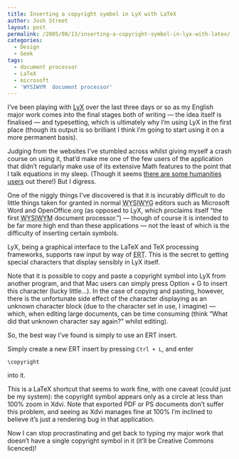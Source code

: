 ```yaml
---
title: Inserting a copyright symbol in LyX with LaTeX
author: Josh Street
layout: post
permalink: /2005/08/13/inserting-a-copyright-symbol-in-lyx-with-latex/
categories:
  - Design
  - Geek
tags:
  - document processor
  - LaTeX
  - microsoft
  - 'WYSIWYM  document processor'
---
```

I&#8217;ve been playing with [LyX][1] over the last three days or so as my English major work comes into the final stages both of writing &#8212; the idea itself is finalised &#8212; and typesetting, which is ultimately why I&#8217;m using LyX in the first place (though its output is so brilliant I think I&#8217;m going to start using it on a more permanent basis).

Judging from the websites I&#8217;ve stumbled across whilst giving myself a crash course on using it, that&#8217;d make me one of the few users of the application that didn&#8217;t regularly make use of its extensive Math features to the point that I talk equations in my sleep. (Though it seems [there are some humanities users][2] out there!) But I digress.

One of the niggly things I&#8217;ve discovered is that it is incurably difficult to do little things taken for granted in normal <acronym title="What You See Is What You Get">WYSIWYG</acronym> editors such as Microsoft Word and OpenOffice.org (as opposed to LyX, which proclaims itself &#8220;the first <acronym title="What You See Is What You Mean">WYSIWYM</acronym> document processor.&#8221;) &#8212; though of course it is intended to be far more high end than these applications &#8212; not the least of which is the difficulty of inserting certain symbols.

LyX, being a graphical interface to the LaTeX and TeX processing frameworks, supports raw input by way of <acronym title="Evil Red Text">ERT</acronym>. This is the secret to getting special characters that display sensibly in LyX itself.

Note that it is possible to copy and paste a copyright symbol into LyX from another program, and that Mac users can simply press Option + G to insert this character (lucky little&#8230;). In the case of copying and pasting, however, there is the unfortunate side effect of the character displaying as an unknown character block (due to the character set in use, I imagine) &#8212; which, when editing large documents, can be time consuming (think &#8220;What did that unknown character say again?&#8221; whilst editing).

So, the best way I&#8217;ve found is simply to use an ERT insert.

Simply create a new ERT insert by pressing `Ctrl + L`, and enter

`\copyright`

into it.

This is a LaTeX shortcut that seems to work fine, with one caveat (could just be my system): the copyright symbol appears only as a circle at less than 100% zoom in Xdvi. Note that exported PDF or PS documents don&#8217;t suffer this problem, and seeing as Xdvi manages fine at 100% I&#8217;m inclined to believe it&#8217;s just a rendering bug in that application.

Now I can stop procrastinating and get back to typing my major work that doesn&#8217;t have a single copyright symbol in it (it&#8217;ll be Creative Commons licenced)!

 [1]: http://www.lyx.org/
 [2]: http://marc.theaimsgroup.com/?l=lyx-users&m=105206125211294&w=2